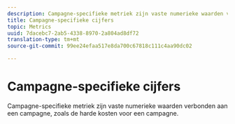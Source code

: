 ```yaml
---
description: Campagne-specifieke metriek zijn vaste numerieke waarden verbonden aan een campagne, zoals de harde kosten voor een campagne.
title: Campagne-specifieke cijfers
topic: Metrics
uuid: 7dacebc7-2ab5-4338-8970-2a804ad8df72
translation-type: tm+mt
source-git-commit: 99ee24efaa517e8da700c67818c111c4aa90dc02

---
```



# Campagne-specifieke cijfers

Campagne-specifieke metriek zijn vaste numerieke waarden verbonden aan een campagne, zoals de harde kosten voor een campagne.

